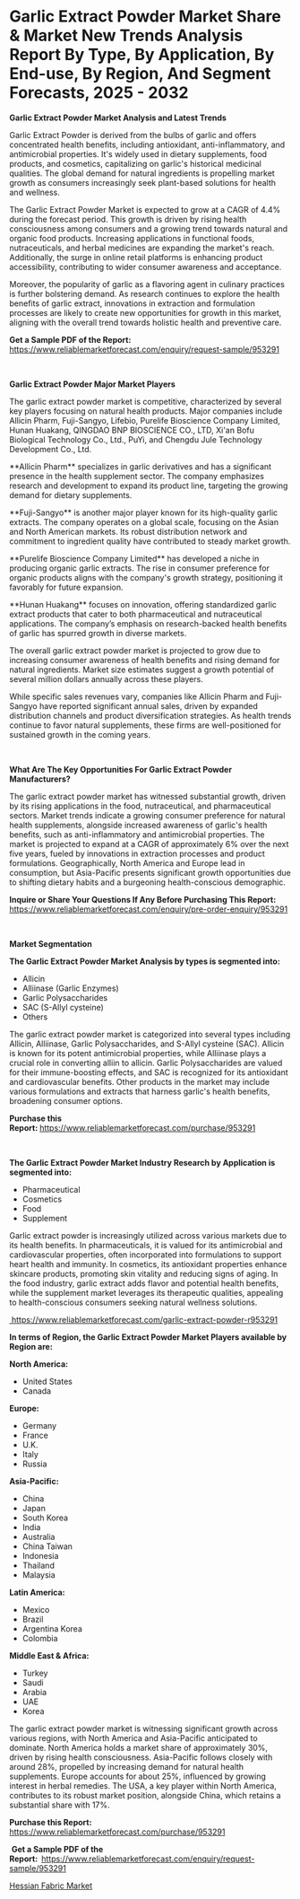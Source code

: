 <p><h1>Garlic Extract Powder Market Share & Market New Trends Analysis Report By Type, By Application, By End-use, By Region, And Segment Forecasts, 2025 - 2032</h1></p><p><strong>Garlic Extract Powder Market Analysis and Latest Trends</strong></p>
<p><p>Garlic Extract Powder is derived from the bulbs of garlic and offers concentrated health benefits, including antioxidant, anti-inflammatory, and antimicrobial properties. It's widely used in dietary supplements, food products, and cosmetics, capitalizing on garlic's historical medicinal qualities. The global demand for natural ingredients is propelling market growth as consumers increasingly seek plant-based solutions for health and wellness.</p><p>The Garlic Extract Powder Market is expected to grow at a CAGR of 4.4% during the forecast period. This growth is driven by rising health consciousness among consumers and a growing trend towards natural and organic food products. Increasing applications in functional foods, nutraceuticals, and herbal medicines are expanding the market's reach. Additionally, the surge in online retail platforms is enhancing product accessibility, contributing to wider consumer awareness and acceptance.</p><p>Moreover, the popularity of garlic as a flavoring agent in culinary practices is further bolstering demand. As research continues to explore the health benefits of garlic extract, innovations in extraction and formulation processes are likely to create new opportunities for growth in this market, aligning with the overall trend towards holistic health and preventive care.</p></p>
<p><strong>Get a Sample PDF of the Report:&nbsp;</strong> <a href="https://www.reliablemarketforecast.com/enquiry/request-sample/953291?utm_campaign=3539&utm_medium=2&utm_source=Github&utm_content=ia&utm_term=02042025&utm_id=garlic-extract-powder">https://www.reliablemarketforecast.com/enquiry/request-sample/953291</a></p>
<p>&nbsp;</p>
<p><strong>Garlic Extract Powder Major Market Players</strong></p>
<p><p>The garlic extract powder market is competitive, characterized by several key players focusing on natural health products. Major companies include Allicin Pharm, Fuji-Sangyo, Lifebio, Purelife Bioscience Company Limited, Hunan Huakang, QINGDAO BNP BIOSCIENCE CO., LTD, Xi'an Bofu Biological Technology Co., Ltd., PuYi, and Chengdu Jule Technology Development Co., Ltd.</p><p>**Allicin Pharm** specializes in garlic derivatives and has a significant presence in the health supplement sector. The company emphasizes research and development to expand its product line, targeting the growing demand for dietary supplements. </p><p>**Fuji-Sangyo** is another major player known for its high-quality garlic extracts. The company operates on a global scale, focusing on the Asian and North American markets. Its robust distribution network and commitment to ingredient quality have contributed to steady market growth.</p><p>**Purelife Bioscience Company Limited** has developed a niche in producing organic garlic extracts. The rise in consumer preference for organic products aligns with the company's growth strategy, positioning it favorably for future expansion.</p><p>**Hunan Huakang** focuses on innovation, offering standardized garlic extract products that cater to both pharmaceutical and nutraceutical applications. The company’s emphasis on research-backed health benefits of garlic has spurred growth in diverse markets.</p><p>The overall garlic extract powder market is projected to grow due to increasing consumer awareness of health benefits and rising demand for natural ingredients. Market size estimates suggest a growth potential of several million dollars annually across these players.</p><p>While specific sales revenues vary, companies like Allicin Pharm and Fuji-Sangyo have reported significant annual sales, driven by expanded distribution channels and product diversification strategies. As health trends continue to favor natural supplements, these firms are well-positioned for sustained growth in the coming years.</p></p>
<p>&nbsp;</p>
<p><strong>What Are The Key Opportunities For Garlic Extract Powder Manufacturers?</strong></p>
<p><p>The garlic extract powder market has witnessed substantial growth, driven by its rising applications in the food, nutraceutical, and pharmaceutical sectors. Market trends indicate a growing consumer preference for natural health supplements, alongside increased awareness of garlic's health benefits, such as anti-inflammatory and antimicrobial properties. The market is projected to expand at a CAGR of approximately 6% over the next five years, fueled by innovations in extraction processes and product formulations. Geographically, North America and Europe lead in consumption, but Asia-Pacific presents significant growth opportunities due to shifting dietary habits and a burgeoning health-conscious demographic.</p></p>
<p><strong>Inquire or Share Your Questions If Any Before Purchasing This Report:</strong> <a href="https://www.reliablemarketforecast.com/enquiry/pre-order-enquiry/953291?utm_campaign=3539&utm_medium=2&utm_source=Github&utm_content=ia&utm_term=02042025&utm_id=garlic-extract-powder">https://www.reliablemarketforecast.com/enquiry/pre-order-enquiry/953291</a></p>
<p>&nbsp;</p>
<p><strong>Market Segmentation</strong></p>
<p><strong>The Garlic Extract Powder Market Analysis by types is segmented into:</strong></p>
<p><ul><li>Allicin</li><li>Alliinase (Garlic Enzymes)</li><li>Garlic Polysaccharides</li><li>SAC (S-Allyl cysteine)</li><li>Others</li></ul></p>
<p><p>The garlic extract powder market is categorized into several types including Allicin, Alliinase, Garlic Polysaccharides, and S-Allyl cysteine (SAC). Allicin is known for its potent antimicrobial properties, while Alliinase plays a crucial role in converting alliin to allicin. Garlic Polysaccharides are valued for their immune-boosting effects, and SAC is recognized for its antioxidant and cardiovascular benefits. Other products in the market may include various formulations and extracts that harness garlic's health benefits, broadening consumer options.</p></p>
<p><strong>Purchase this Report:&nbsp;</strong><a href="https://www.reliablemarketforecast.com/purchase/953291?utm_campaign=3539&utm_medium=2&utm_source=Github&utm_content=ia&utm_term=02042025&utm_id=garlic-extract-powder">https://www.reliablemarketforecast.com/purchase/953291</a></p>
<p>&nbsp;</p>
<p><strong>The Garlic Extract Powder Market Industry Research by Application is segmented into:</strong></p>
<p><ul><li>Pharmaceutical</li><li>Cosmetics</li><li>Food</li><li>Supplement</li></ul></p>
<p><p>Garlic extract powder is increasingly utilized across various markets due to its health benefits. In pharmaceuticals, it is valued for its antimicrobial and cardiovascular properties, often incorporated into formulations to support heart health and immunity. In cosmetics, its antioxidant properties enhance skincare products, promoting skin vitality and reducing signs of aging. In the food industry, garlic extract adds flavor and potential health benefits, while the supplement market leverages its therapeutic qualities, appealing to health-conscious consumers seeking natural wellness solutions.</p></p>
<p><a href="https://www.reliablemarketforecast.com/garlic-extract-powder-r953291?utm_campaign=3539&utm_medium=2&utm_source=Github&utm_content=ia&utm_term=02042025&utm_id=garlic-extract-powder">&nbsp;https://www.reliablemarketforecast.com/garlic-extract-powder-r953291</a></p>
<p><strong>In terms of Region, the Garlic Extract Powder Market Players available by Region are:</strong></p>
<p>
    <p> <strong> North America: </strong>
        <ul>
            <li>United States</li>
            <li>Canada</li>
        </ul>
        </p> 
    <p> <strong> Europe: </strong>
        <ul>
            <li>Germany</li>
            <li>France</li>
            <li>U.K.</li>
            <li>Italy</li>
            <li>Russia</li>
        </ul>
        </p> 
    <p> <strong> Asia-Pacific: </strong>
        <ul>
            <li>China</li>
            <li>Japan</li>
            <li>South Korea</li>
            <li>India</li>
            <li>Australia</li>
            <li>China Taiwan</li>
            <li>Indonesia</li>
            <li>Thailand</li>
            <li>Malaysia</li>
        </ul>
        </p> 
    <p> <strong> Latin America: </strong>
        <ul>
            <li>Mexico</li>
            <li>Brazil</li>
            <li>Argentina Korea</li>
            <li>Colombia</li>
        </ul>
        </p> 
    <p> <strong> Middle East & Africa: </strong>
        <ul>
            <li>Turkey</li>
            <li>Saudi</li>
            <li>Arabia</li>
            <li>UAE</li>
            <li>Korea</li>
        </ul>
    </p>
    </p>
<p><p>The garlic extract powder market is witnessing significant growth across various regions, with North America and Asia-Pacific anticipated to dominate. North America holds a market share of approximately 30%, driven by rising health consciousness. Asia-Pacific follows closely with around 28%, propelled by increasing demand for natural health supplements. Europe accounts for about 25%, influenced by growing interest in herbal remedies. The USA, a key player within North America, contributes to its robust market position, alongside China, which retains a substantial share with 17%.</p></p>
<p><strong>Purchase this Report: </strong><a href="https://www.reliablemarketforecast.com/purchase/953291?utm_campaign=3539&utm_medium=2&utm_source=Github&utm_content=ia&utm_term=02042025&utm_id=garlic-extract-powder">https://www.reliablemarketforecast.com/purchase/953291</a></p>
<p>&nbsp;<strong>Get a Sample PDF of the Report:&nbsp;&nbsp;</strong><a href="https://www.reliablemarketforecast.com/enquiry/request-sample/953291?utm_campaign=3539&utm_medium=2&utm_source=Github&utm_content=ia&utm_term=02042025&utm_id=garlic-extract-powder">https://www.reliablemarketforecast.com/enquiry/request-sample/953291</a></p>
<p><strong></strong></p>
<p><p><a href="https://github.com/cachuhashieb/Market-Research-Report-List-1/blob/main/hessian-fabric-market.md?utm_campaign=3539&utm_medium=2&utm_source=Github&utm_content=ia&utm_term=02042025&utm_id=garlic-extract-powder">Hessian Fabric Market</a></p></p>